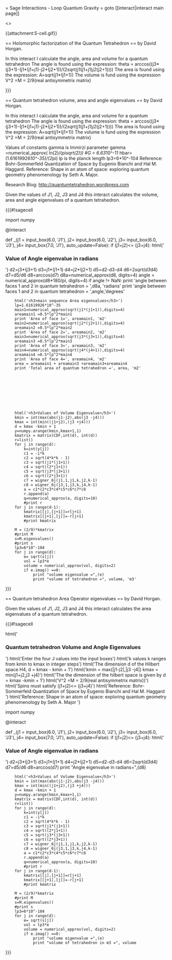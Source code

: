 = Sage Interactions - Loop Quantum Gravity =
goto [[interact|interact main page]]

<<TableOfContents>>

{{attachment:5-cell.gif}}

== Holomorphic factorization of the Quantum Tetrahedron ==
by David Horgan. 


In this interact I calculate the angle,   area and volume for a quantum tetrahedron
The angle is found using the expression: 
theta = arccos((j3*(j3+1)-(j1*(j1+j1)-j2*(j2+1))/(2*sqrt(j1*(j1+j1)*j2*(j2+1))))
The area is found using the expression:
A=sqrt(j1*(j1+1))
The volume is fund using the expression
V^2 =M = 2/9(real antisymmetrix matrix)

                

}}}







== Quantum tetrahedron volume, area and angle eigenvalues ==
by David Horgan. 


In this interact I calculate the angle,   area and volume for a quantum tetrahedron
The angle is found using the expression: 
theta = arccos((j3*(j3+1)-(j1*(j1+j1)-j2*(j2+1))/(2*sqrt(j1*(j1+j1)*j2*(j2+1))))
The area is found using the expression:
A=sqrt(j1*(j1+1))
The volume is fund using the expression
V^2 =M = 2/9(real antisymmetrix matrix)


Values of constants
gamma is Immirzi parameter
gamma =numerical_approx( ln(2)/(pi*sqrt(2)))
#G = 6.63*10^-11
hbar= (1.61619926*10^-35)/(2*pi)
lp is the planck length
lp3=6*10^-104
Reference: Bohr-Sommerfeld Quantization of Space by Eugenio Bianchi and Hal M. Haggard. 
Reference: Shape in an atom of space: exploring quantum geometry phenomenology by Seth A. Major. 


Research Blog: http://quantumtetrahedron.wordpress.com



Given the values of J1, J2, J3 and J4 this interact calculates the volume, area and angle eigenvalues of a quantum tetrahedron.

{{{#!sagecell








import numpy



@interact




def _(j1 = input_box(6.0, 'J1'),
      j2= input_box(6.0, 'J2'),
      j3= input_box(6.0, 'J3'),
      j4= input_box(7.0, 'J1'), auto_update=False):
    if (j1+j2)<= (j3+j4):
        html('<h3>Value of Angle eigenvalue in radians</h3>')
        d2=j3*(j3+1)
        d3=j1*(j1+1)
        d4=j2*(j2+1)
        d5=d2-d3-d4
        d6=2*sqrt(d3*d4)
        d7=d5/d6
        d8=arccos(d7)
        d8a=numerical_approx(d8, digits=4)
        angle = numerical_approx(d8*180/pi, digits=4)
        if angle != NaN:
             print 'angle between faces 1 and 2 in quantum tetrahedron = ',d8a, 'radians'
             print 'angle between faces 1 and 2 in quantum tetrahedron = ',angle,'degrees'        

        html('<h3>main sequence Area eigenvalues</h3>')
        lp=1.61619926*10^-35
        main1=numerical_approx(sqrt(j1*(j1+1)),digits=4)
        areamain1 =0.5*lp^2*main1
        print 'Area of face 1=', areamain1, 'm2' 
        main2=numerical_approx(sqrt(j2*(j2+1)),digits=4)
        areamain2 =0.5*lp^2*main2
        print 'Area of face 2=', areamain2, 'm2' 
        main3=numerical_approx(sqrt(j3*(j3+1)),digits=4)
        areamain3 =0.5*lp^2*main3
        print 'Area of face 3=', areamain3, 'm2' 
        main4=numerical_approx(sqrt(j4*(j4+1)),digits=4)
        areamain4 =0.5*lp^2*main4
        print 'Area of face 4=', areamain4, 'm2' 
        area = areamain1 + areamain3 +areamain3+areamain4
        print 'Total area of quantum tetrahedron =', area, 'm2'









        html('<h3>Values of Volume Eigenvalue</h3>')
        kmin = int(max(abs(j1-j2),abs(j3 -j4)))
        kmax = int(min((j1+j2),(j3 +j4)))
        d = kmax -kmin + 1
        y=numpy.arange(kmin,kmax+1,1)
        kmatrix = matrix(CDF,int(d), int(d))
        r=list()
        for j in range(d):
            k=int(y[j])
            c1 = -i*k
            c2 = sqrt(4*k*k - 1)
            c3 = sqrt(j1*(j1+1))
            c4 = sqrt((2*j1+1))
            c5 = sqrt(j3*(j3+1))
            c6 = sqrt((2*j3+1))
            c7 = wigner_6j(j1,1,j1,k,j2,k-1)
            c8 = wigner_6j(j3,1,j3,k,j4,k-1)
            a = c1*c2*c3*c4*c5*c6*c7*c8
            r.append(a)
            q=numerical_approx(a, digits=10)
            #print r
        for j in range(d-1):
            kmatrix[[j],[j+1]]=r[j+1]
            kmatrix[[j+1],[j]]=-r[j+1]
            #print kmatrix
    
        M = (2/9)*kmatrix
        #print M
        s=M.eigenvalues()
        #print s    
        lp3=6*10^-104
        for j in range(d):
            e= sqrt(s[j])
            vol = lp3*e
            volume = numerical_approx(vol, digits=2)
            if e.imag() ==0:
                print "volume eigenvalue =",(e)
                print "volume of tetrahedron =", volume, 'm3'
                

}}}


== Quantum tetrahedron Area Operator eigenvalues ==
by David Horgan. 

Given the values of J1, J2, J3 and J4 this interact calculates the area eigenvalues of a quantum tetrahedron.

{{{#!sagecell

html('<h3>Quantum tetrahedron Volume and Angle Eigenvalues</h3>')
html('Enter the four J values into the input boxes')
html('k values k ranges from kmin to kmax in integer steps')
html('The dimension d of the Hilbert space H4,  d = kmax - kmin + 1')
html('kmin = max(|j1-j2|,|j3 -j4|) kmax = min(j1+j2,j3 +j4)')
html('The the dimension of the hilbert space is given by d = kmax -kmin + 1') 
html('V^2 =M = 2/9(real antisymmetrix matrix))')
html('Spins must satisfy (j1+j2)<= (j3+j4)')
html('Reference: Bohr-Sommerfeld Quantization of Space by Eugenio Bianchi and Hal M. Haggard ')
html('Reference: Shape in an atom of space: exploring quantum geometry phenomenology by Seth A. Major ')






import numpy



@interact




def _(j1 = input_box(6.0, 'J1'),
      j2= input_box(6.0, 'J2'),
      j3= input_box(6.0, 'J3'),
      j4= input_box(7.0, 'J1'), auto_update=False):
    if (j1+j2)<= (j3+j4):
        html('<h3>Value of Angle eigenvalue in radians</h3>')
        d2=j3*(j3+1)
        d3=j1*(j1+1)
        d4=j2*(j2+1)
        d5=d2-d3-d4
        d6=2*sqrt(d3*d4)
        d7=d5/d6
        d8=arccos(d7)
        print "Angle eigenvalue in radians=",(d8)


        html('<h3>Values of Volume Eigenvalue</h3>')
        kmin = int(max(abs(j1-j2),abs(j3 -j4)))
        kmax = int(min((j1+j2),(j3 +j4)))
        d = kmax -kmin + 1
        y=numpy.arange(kmin,kmax+1,1)
        kmatrix = matrix(CDF,int(d), int(d))
        r=list()
        for j in range(d):
            k=int(y[j])
            c1 = -i*k
            c2 = sqrt(4*k*k - 1)
            c3 = sqrt(j1*(j1+1))
            c4 = sqrt((2*j1+1))
            c5 = sqrt(j3*(j3+1))
            c6 = sqrt((2*j3+1))
            c7 = wigner_6j(j1,1,j1,k,j2,k-1)
            c8 = wigner_6j(j3,1,j3,k,j4,k-1)
            a = c1*c2*c3*c4*c5*c6*c7*c8
            r.append(a)
            q=numerical_approx(a, digits=10)
            #print r
        for j in range(d-1):
            kmatrix[[j],[j+1]]=r[j+1]
            kmatrix[[j+1],[j]]=-r[j+1]
            #print kmatrix
    
        M = (2/9)*kmatrix
        #print M
        s=M.eigenvalues()
        #print s    
        lp3=6*10^-104
        for j in range(d):
            e= sqrt(s[j])
            vol = lp3*e
            volume = numerical_approx(vol, digits=2)
            if e.imag() ==0:
                print "volume eigenvalue =",(e)
                print "volume of tetrahedron in m3 =", volume
                

}}}
